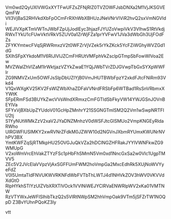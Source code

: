 Vm0wd2QyUXlVWGxXYTFwUFZsZFNjRlZ0TVZOWFJsbDNXa2M1VjJKSGVEQmFW
Vll3VjBaS2RHVkdXbFpOCmFrRXhWbXBHUzJNeVNrVlViR2hvQ2sxVmNGVldi
WEJIVXpKTmVWTnJWbFZpUjJodlEyc3hjazFJYUZoVwpiVkV3VlhwS1RtVkdj
RWxTYkU1cFUwVktVRkV5ZUV0a1ZrWjFZa1prYVFwV1JVa3dWbGh3UjFOdFZs
ZFYKYmtwcFVqSjRWRmxzV2t0WFZrVjVZek5rYkZKck5YcFZiWGhyWVZGd1dG
SXlhSFpXYkdoM1V6RlJlVlJZCmFHRUtVMFphVkZsclpGTmpSbFowWlVoa2Ew
MVZWalZhVlZaM1lrWktjazVZYkZwaE1YQjJWbTVrZDJGVwpTbGxSYXpWWFlr
ZG9NMVZxUm5OWFJsSlpDbUZIYjB0VmJHUTBWbFpzY2xkdFJtcFNiRm93Vkd4
V1QxWXgKV25KV2FsWlZWbXhaZDFaVVNrdFRSbFp6WTBad1RsSnVRbmxXYWtK
SFpERmFSd3BUYkZwcVVsWndXRmxzCmFGTldSbFkyVW14YWJGSnJOVnBEYlVa
SFYxVjBXbUpZYUdoV01GcHpZMnhrY21SSGNGTmlSM2Q2Vm1wSwpNRTFIU2tj
S1YyNUtWMkZzV2xaV2JYaDNZMnhzV0dWSFJtcGlSMUo2VmpKNGEyRldaRWho
UlRGWFlUSlMKY2xwRVNrZFdkM0JZWW10d2NGVnJXbmRYUmxKWUNrNVhPV3BX
YmtKWFZqSjRTMkpHU25OVGJuQkVZa2hDClNGZHFRakJYYlVWNFkwZG9WMUpG
V2xoWmVrcEhVakZTYzFSc1pHbFhSMmN5Vm0xd1NncGxSa2w0Vlc1UgpTMVV5
ZEc5V2JVcElaVVpzVjAxSGFFUmFWM2hoVmpGa2MxcEdhRk5XUjNoWVYyeFdZ
V0l5UmtaTldFNVUKWVRKNFdWbFVTbThLWTJ4d1NHVkZOV3hWV0VKVVdXdGtO
RlpHYkhSTlYzUlZVbXRXTlVOck1VVlNiWEJYClRVaENWRlpWV2xKa01VMTNW
RzVTYWxJeWFISlhibTkzQ2s5VlRtNWpSM2hhVmpOak9VTm5jSFZrTW1NOQpD
Z3BvYUhnPQoKZ3ly

vtt
